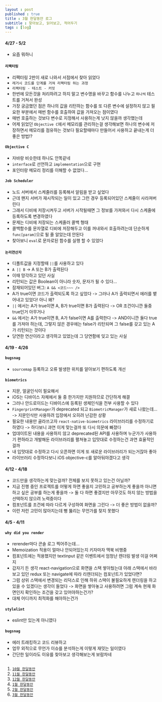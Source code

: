 ```yaml
---
layout : post
published : true
title : 3월 한달동안 로그
subtitle : 찾아보고, 읽어보고, 적어두기
tags : [log]
---
```

#### 4/27 - 5/2
* 요즘 뭐하니
  
#### `리팩터링`
* 리팩터링 2판이 새로 나와서 서점에서 찾아 읽었다
* `레거시 코드를 단계를 거쳐 리팩터링 하는 과정`
* `리팩터링 - 테스트 - 커밋`
* 한번에 모든것을 처리하려고 하지 말고 변수명을 바꾸고 함수를 나누고 `하나씩` 테스트를 거쳐서 완성
* 가장 궁금했던 점은 하나의 값을 리턴하는 함수를 또 다른 변수에 설정하지 않고 필요한 부분에서 매번 함수를 호출하여 값을 가져오는 점이였다
* 매번 호출하는 것보다 변수로 지정해서 사용하는게 낫지 않을까 생각했는데
* 어제 읽었던 `Objective C`에서 메모리를 관리하는걸 생각해보면 하나의 변수에 저장하면서 메모리를 점유하는 것보다 필요할때마다 만들어서 사용하고 끝내는게 더 좋은 방법!?
  
#### `Objective C`
* 자바랑 비슷한데 하나도 안똑같네
* `interface`로 선언하고 `implementation`으로 구현
* 포인터랑 메모리 정리를 이해할 수 없었다...
  
#### `Job Scheduler`
* 노드 서버에서 스케줄러를 등록해서 알림을 받고 싶었다
* 근데 왠지 서버가 재시작되는 일이 있고 그런 경우 등록되어있던 스케줄이 사라져버린다
* 그래서 디비에 저장시켜두고 서버가 시작될때면 그 정보를 가져와서 다시 스케줄에 등록하도록 변경하였다
* 문제는 디비에 저장되는 스케줄러 콜백 형태
* 콜백함수를 문자열로 디비에 저장해두고 이를 꺼내와서 호출하려는데 단순하게 `func[param]`으로 될 줄 알았는데 안된다
* 찾아보니 `eval`로 문자로된 함수를 실행 할 수 있었다
  
#### `논리연산자`
* 디폴트값을 지정할때 `||`를 사용하고 있다
* `A || B` -> A 또는 B가 출력된다
* 이때 망각하고 있던 사실
* 리턴되는 값은 Boolean이 아니라 숫자, 문자가 될 수 있다...
* 잠재되어있던 버그: `A && <코드~~~ />`
* A가 true이면 코드가 출력되도록 하고 싶었다 -> 그러나 A가 출력되면서 에러를 뱉어내고 있었다! 아니 왜?
* `||` 에서는 A가 true이면 A, B가 true이면 B가 출력된다 -> OR 조건이니깐 둘중 true인거 아무거나
* `&&` 에서는 A가 true이면 B, A가 false이면 A를 출력한다 -> AND이니깐 둘다 true를 가져야 하는데, 그렇지 않은 경우에는 false가 리턴되며 그 false를 갖고 있는 A가 리턴되는 것이다
* 당연한 연산이라고 생각하고 있었는데 그 당연함에 잊고 있는 사실
  
#### 4/19 - 4/26
#### `bugsnag`
* `sourcemap` 등록하고 오류 발생한 위치를 알아보기 편하도록 개선
  
#### `biometrics`
* 지문, 얼굴인식이 필요해서
* iOS는 디바이스 자체에서 둘 중 한가지만 지원하므로 간단하게 해결
* 그러나 안드로이드는 디바이스에 등록된 생체인식을 전부 사용할 수 있다
* `FingerprintManager`가 deprecated 되고 `BiometricManager`가 새로 나왔는데... -> 지문인식만 사용하려 입장에서 오히려 난감한 상황
* 필요한 내용만 골라쓰고자 `react-native-biometrics` 라이브러리를 수정하기로 하였다 -> 하다보니 과연 이게 맞는걸까 또 다시 의문에 빠졌다
* 업데이트된 내용을 사용하지 않고 deprecated된 API를 사용하며 누군가가 사용하기 편하라고 개발해둔 라이브러리를 펼쳐놓고 입맛대로 수정하는건 과연 효율적인 걸까
* 내 입맛대로 수정하고 다시 오픈하면 이게 또 새로운 라이브러리가 되는거잖아 좋아
* 라이브러리 수정하다보니 iOS objective-c를 알아둬야겠다고 생각
  
#### 4/12 - 4/18
* 코드만을 생각하는게 맞는걸까? 전체를 보지 못하고 있는건 아닐까?
* 지금 진행 중인 프로젝트를 어떻게 하면 좋을지 고민하고 공부하는게 좋을까 아니면 하고 싶은 공부를 하는게 좋을까 -> 둘 다 하면 좋겠지만 아무것도 하지 않는 방법을 선택하지 않으려 노력중이다
* 컴포넌트를 조건에 따라 다르게 구성하여 화면을 그린다 -> 더 좋은 방법이 없을까?
* 이런 저런 고민이 많아지는데 뻥 뚫리는 무언가를 찾지 못했다
  
#### 4/5 - 4/11
#### `why did you render`
* rerender마다 콘솔 로그 찍어주는데...
* Memoization 적용이 얼마나 안되어있는지 키자마자 맥북 비행중
* 컴포넌트에는 적용했지만 textinput 같은 이벤트에서 엄청난 렌더링 발생 이걸 어쩌지
* 갑자기 든 생각 react-navigation으로 화면을 스택 쌓아뒀는대 아래 스택에서 바라보고 있던 redux 또는 navigate에 따라 리렌더되는 컴포넌트가 있었다면?
* 그럼 상위 스택에서 변경되는 리덕스로 인해 하위 스택이 불필요하게 렌더링을 하고 있을 수 있겠다는 생각이 들었다 -> 화면을 쌓아놓고 사용하려면 그럼 계속 현재 화면인지 확인하는 조건을 갖고 있어야하는건가?
* 대체 어디까지 최적화를 해야하는건가
  
#### `stylelint`
* eslint만 있는게 아니였다
  
#### `bugsnag`
* 에러 트래킹하고 코드 리뷰하고
* 업무 외적으로 무언가 이슈를 분석하는게 이렇게 재밋는 일이였다
* 간단한 일이라도 이유를 찾아보고 생각해보는게 보람차네

##  
1. [`10월 한달동안`](https://jiggag.github.io/10%EC%9B%94-%ED%95%9C%EB%8B%AC%EB%8F%99%EC%95%88/)
2. [`11월 한달동안`](https://jiggag.github.io/11%EC%9B%94-%ED%95%9C%EB%8B%AC%EB%8F%99%EC%95%88/)
3. [`12월 한달동안`](https://jiggag.github.io/12%EC%9B%94-%ED%95%9C%EB%8B%AC%EB%8F%99%EC%95%88/)
4. [`1월 한달동안`](https://jiggag.github.io/1%EC%9B%94-%ED%95%9C%EB%8B%AC%EB%8F%99%EC%95%88/)
4. [`2월 한달동안`](https://jiggag.github.io/2%EC%9B%94-%ED%95%9C%EB%8B%AC%EB%8F%99%EC%95%88/)
4. [`3월 한달동안`](https://jiggag.github.io/3%EC%9B%94-%ED%95%9C%EB%8B%AC%EB%8F%99%EC%95%88/)